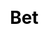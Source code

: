 ---
title: Bet
layout: lottery_3/bet
description: Flying book will give answer to your question.
js: ["js/game/wooden_fish/howler.min.js", "js/game/lottery_3/share.js", "js/game/lottery_3/bet.js"]
css: ["css/game/lottery_3/list.css"]
---